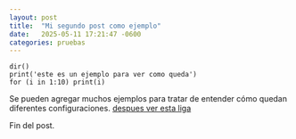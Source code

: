 ```yaml
---
layout: post
title:  "Mi segundo post como ejemplo"
date:   2025-05-11 17:21:47 -0600
categories: pruebas
---
```


```{r}
dir()
print('este es un ejemplo para ver como queda')
for (i in 1:10) print(i)
```

Se pueden agregar muchos ejemplos para tratar de entender cómo quedan diferentes configuraciones. [despues ver esta liga](https://jvega68.github.io/EA3)

Fin del post. 